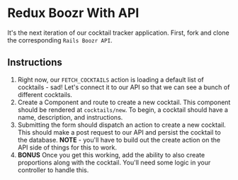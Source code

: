 # Redux Boozr With API

It's the next iteration of our cocktail tracker application. First, fork and clone the corresponding `Rails Boozr API`.

## Instructions

1. Right now, our `FETCH_COCKTAILS` action is loading a default list of cocktails - sad! Let's connect it to our API so that we can see a bunch of different cocktails.
2. Create a Component and route to create a new cocktail. This component should be rendered at `cocktails/new`. To begin, a cocktail should have a name, description, and instructions.
3. Submitting the form should dispatch an action to create a new cocktail. This should make a post request to our API and persist the cocktail to the database. **NOTE** - you'll have to build out the create action on the API side of things for this to work.
4. **BONUS** Once you get this working, add the ability to also create proportions along with the cocktail. You'll need some logic in your controller to handle this. 
